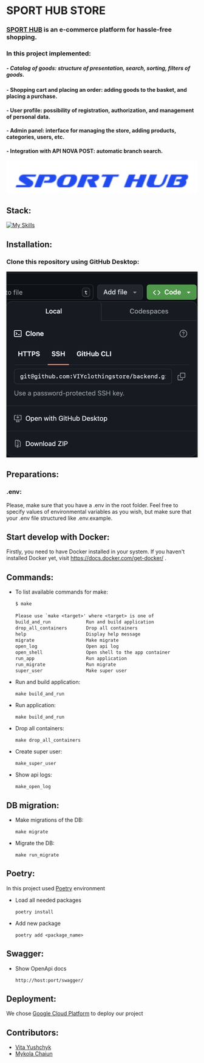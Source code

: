# **SPORT HUB STORE**

### [SPORT HUB](https://teamchallenge-sport-store-frontend.vercel.app) is an e-commerce platform for hassle-free shopping.

### In this project implemented:

##### - Catalog of goods: structure of presentation, search, sorting, filters of goods.

#### - Shopping cart and placing an order: adding goods to the basket, and placing a purchase.

#### - User profile: possibility of registration, authorization, and management of personal data.

#### - Admin panel: interface for managing the store, adding products, categories, users, etc.

#### - Integration with API NOVA POST: automatic branch search.

![Logo](docs/logo.png)

## Stack:

[![My Skills](https://skillicons.dev/icons?i=python,docker,postgres,django,gcp&theme=dark&perline=10)](https://skillicons.dev)

## Installation:

### Clone this repository using GitHub Desktop:

![Clone](docs/gitinstal.png)

## Preparations:

### .env:

Please, make sure that you have a .env in the root folder. Feel free to specify values of environmental variables as you
wish, but make sure that your .env file structured like .env.example.

## Start develop with Docker:

Firstly, you need to have Docker installed in your system. If you haven't installed Docker yet,
visit https://docs.docker.com/get-docker/ .

## Commands:

- To list available commands for make:
  ```shell
  $ make

  Please use `make <target>' where <target> is one of
  build_and_run             Run and build application
  drop_all_containers       Drop all containers
  help                      Display help message
  migrate                   Make migrate
  open_log                  Open api log
  open_shell                Open shell to the app container
  run_app                   Run application
  run_migrate               Run migrate
  super_user                Make super user
  ```

- Run and build application:

      make build_and_run

- Run application:

      make build_and_run

- Drop all containers:

      make drop_all_containers    

- Create super user:

      make_super_user 

- Show api logs:

      make_open_log

## DB migration:

- Make migrations of the DB:

      make migrate

- Migrate the DB:

      make run_migrate

## Poetry:

In this project used [Poetry](https://python-poetry.org/) environment

- Load all needed packages

      poetry install

- Add new package

      poetry add <package_name>

## Swagger:

- Show OpenApi docs

      http://host:port/swagger/

## Deployment:

We chose [Google Cloud Platform](https://cloud.google.com) to deploy our project

## Contributors:

- [Vita Yushchyk](https://github.com/KolyaChaun)
- [Mykola Chaiun](https://github.com/vitayushchyk)
